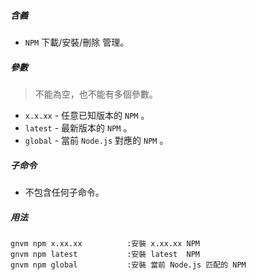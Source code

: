 ##### 含義
* `NPM` 下載/安裝/刪除 管理。

##### 參數
> 不能為空，也不能有多個參數。

* `x.x.xx` - 任意已知版本的 `NPM` 。
* `latest` - 最新版本的 `NPM` 。
* `global` - 當前 `Node.js` 對應的 `NPM` 。

##### 子命令
* 不包含任何子命令。

##### 用法
```
gnvm npm x.xx.xx          :安裝 x.xx.xx NPM
gnvm npm latest           :安裝 latest  NPM
gnvm npm global           :安裝 當前 Node.js 匹配的 NPM
```
